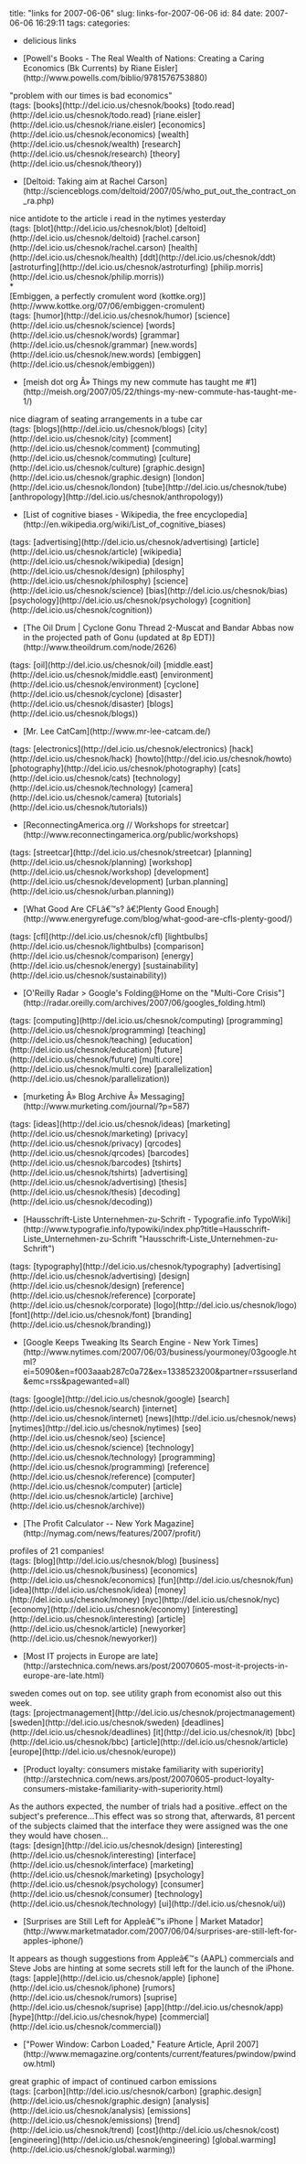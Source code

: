 title: "links for 2007-06-06"
slug: links-for-2007-06-06
id: 84
date: 2007-06-06 16:29:11
tags: 
categories: 
- delicious links

*   <div>[Powell's Books - The Real Wealth of Nations: Creating a Caring Economics (Bk Currents) by Riane Eisler](http://www.powells.com/biblio/9781576753880)</div>
<div>"problem with our times is bad economics"</div>
<div>(tags: [books](http://del.icio.us/chesnok/books) [todo.read](http://del.icio.us/chesnok/todo.read) [riane.eisler](http://del.icio.us/chesnok/riane.eisler) [economics](http://del.icio.us/chesnok/economics) [wealth](http://del.icio.us/chesnok/wealth) [research](http://del.icio.us/chesnok/research) [theory](http://del.icio.us/chesnok/theory))</div>

*   <div>[Deltoid: Taking aim at Rachel Carson](http://scienceblogs.com/deltoid/2007/05/who_put_out_the_contract_on_ra.php)</div>
<div>nice antidote to the article i read in the nytimes yesterday</div>
<div>(tags: [blot](http://del.icio.us/chesnok/blot) [deltoid](http://del.icio.us/chesnok/deltoid) [rachel.carson](http://del.icio.us/chesnok/rachel.carson) [health](http://del.icio.us/chesnok/health) [ddt](http://del.icio.us/chesnok/ddt) [astroturfing](http://del.icio.us/chesnok/astroturfing) [philip.morris](http://del.icio.us/chesnok/philip.morris))</div>

<!--more-->*   <div>[Embiggen, a perfectly cromulent word (kottke.org)](http://www.kottke.org/07/06/embiggen-cromulent)</div>
<div>(tags: [humor](http://del.icio.us/chesnok/humor) [science](http://del.icio.us/chesnok/science) [words](http://del.icio.us/chesnok/words) [grammar](http://del.icio.us/chesnok/grammar) [new.words](http://del.icio.us/chesnok/new.words) [embiggen](http://del.icio.us/chesnok/embiggen))</div>

*   <div>[meish dot org Â» Things my new commute has taught me #1](http://meish.org/2007/05/22/things-my-new-commute-has-taught-me-1/)</div>
<div>nice diagram of seating arrangements in a tube car</div>
<div>(tags: [blogs](http://del.icio.us/chesnok/blogs) [city](http://del.icio.us/chesnok/city) [comment](http://del.icio.us/chesnok/comment) [commuting](http://del.icio.us/chesnok/commuting) [culture](http://del.icio.us/chesnok/culture) [graphic.design](http://del.icio.us/chesnok/graphic.design) [london](http://del.icio.us/chesnok/london) [tube](http://del.icio.us/chesnok/tube) [anthropology](http://del.icio.us/chesnok/anthropology))</div>

*   <div>[List of cognitive biases - Wikipedia, the free encyclopedia](http://en.wikipedia.org/wiki/List_of_cognitive_biases)</div>
<div>(tags: [advertising](http://del.icio.us/chesnok/advertising) [article](http://del.icio.us/chesnok/article) [wikipedia](http://del.icio.us/chesnok/wikipedia) [design](http://del.icio.us/chesnok/design) [philosphy](http://del.icio.us/chesnok/philosphy) [science](http://del.icio.us/chesnok/science) [bias](http://del.icio.us/chesnok/bias) [psychology](http://del.icio.us/chesnok/psychology) [cognition](http://del.icio.us/chesnok/cognition))</div>

*   <div>[The Oil Drum | Cyclone Gonu Thread 2-Muscat and Bandar Abbas now in the projected path of Gonu (updated at 8p EDT)](http://www.theoildrum.com/node/2626)</div>
<div>(tags: [oil](http://del.icio.us/chesnok/oil) [middle.east](http://del.icio.us/chesnok/middle.east) [environment](http://del.icio.us/chesnok/environment) [cyclone](http://del.icio.us/chesnok/cyclone) [disaster](http://del.icio.us/chesnok/disaster) [blogs](http://del.icio.us/chesnok/blogs))</div>

*   <div>[Mr. Lee CatCam](http://www.mr-lee-catcam.de/)</div>
<div>(tags: [electronics](http://del.icio.us/chesnok/electronics) [hack](http://del.icio.us/chesnok/hack) [howto](http://del.icio.us/chesnok/howto) [photography](http://del.icio.us/chesnok/photography) [cats](http://del.icio.us/chesnok/cats) [technology](http://del.icio.us/chesnok/technology) [camera](http://del.icio.us/chesnok/camera) [tutorials](http://del.icio.us/chesnok/tutorials))</div>

*   <div>[ReconnectingAmerica.org // Workshops for streetcar](http://www.reconnectingamerica.org/public/workshops)</div>
<div>(tags: [streetcar](http://del.icio.us/chesnok/streetcar) [planning](http://del.icio.us/chesnok/planning) [workshop](http://del.icio.us/chesnok/workshop) [development](http://del.icio.us/chesnok/development) [urban.planning](http://del.icio.us/chesnok/urban.planning))</div>

*   <div>[What Good Are CFLâ€™s? â€¦Plenty Good Enough](http://www.energyrefuge.com/blog/what-good-are-cfls-plenty-good/)</div>
<div>(tags: [cfl](http://del.icio.us/chesnok/cfl) [lightbulbs](http://del.icio.us/chesnok/lightbulbs) [comparison](http://del.icio.us/chesnok/comparison) [energy](http://del.icio.us/chesnok/energy) [sustainability](http://del.icio.us/chesnok/sustainability))</div>

*   <div>[O'Reilly Radar &gt; Google's Folding@Home on the "Multi-Core Crisis"](http://radar.oreilly.com/archives/2007/06/googles_folding.html)</div>
<div>(tags: [computing](http://del.icio.us/chesnok/computing) [programming](http://del.icio.us/chesnok/programming) [teaching](http://del.icio.us/chesnok/teaching) [education](http://del.icio.us/chesnok/education) [future](http://del.icio.us/chesnok/future) [multi.core](http://del.icio.us/chesnok/multi.core) [parallelization](http://del.icio.us/chesnok/parallelization))</div>

*   <div>[murketing Â» Blog Archive Â» Messaging](http://www.murketing.com/journal/?p=587)</div>
<div>(tags: [ideas](http://del.icio.us/chesnok/ideas) [marketing](http://del.icio.us/chesnok/marketing) [privacy](http://del.icio.us/chesnok/privacy) [qrcodes](http://del.icio.us/chesnok/qrcodes) [barcodes](http://del.icio.us/chesnok/barcodes) [tshirts](http://del.icio.us/chesnok/tshirts) [advertising](http://del.icio.us/chesnok/advertising) [thesis](http://del.icio.us/chesnok/thesis) [decoding](http://del.icio.us/chesnok/decoding))</div>

*   <div>[Hausschrift-Liste Unternehmen-zu-Schrift - Typografie.info TypoWiki](http://www.typografie.info/typowiki/index.php?title=Hausschrift-Liste_Unternehmen-zu-Schrift "Hausschrift-Liste_Unternehmen-zu-Schrift")</div>
<div>(tags: [typography](http://del.icio.us/chesnok/typography) [advertising](http://del.icio.us/chesnok/advertising) [design](http://del.icio.us/chesnok/design) [reference](http://del.icio.us/chesnok/reference) [corporate](http://del.icio.us/chesnok/corporate) [logo](http://del.icio.us/chesnok/logo) [font](http://del.icio.us/chesnok/font) [branding](http://del.icio.us/chesnok/branding))</div>

*   <div>[Google Keeps Tweaking Its Search Engine - New York Times](http://www.nytimes.com/2007/06/03/business/yourmoney/03google.html?ei=5090&en=f003aaab287c0a72&ex=1338523200&partner=rssuserland&emc=rss&pagewanted=all)</div>
<div>(tags: [google](http://del.icio.us/chesnok/google) [search](http://del.icio.us/chesnok/search) [internet](http://del.icio.us/chesnok/internet) [news](http://del.icio.us/chesnok/news) [nytimes](http://del.icio.us/chesnok/nytimes) [seo](http://del.icio.us/chesnok/seo) [science](http://del.icio.us/chesnok/science) [technology](http://del.icio.us/chesnok/technology) [programming](http://del.icio.us/chesnok/programming) [reference](http://del.icio.us/chesnok/reference) [computer](http://del.icio.us/chesnok/computer) [article](http://del.icio.us/chesnok/article) [archive](http://del.icio.us/chesnok/archive))</div>

*   <div>[The Profit Calculator -- New York Magazine](http://nymag.com/news/features/2007/profit/)</div>
<div>profiles of 21 companies!</div>
<div>(tags: [blog](http://del.icio.us/chesnok/blog) [business](http://del.icio.us/chesnok/business) [economics](http://del.icio.us/chesnok/economics) [fun](http://del.icio.us/chesnok/fun) [idea](http://del.icio.us/chesnok/idea) [money](http://del.icio.us/chesnok/money) [nyc](http://del.icio.us/chesnok/nyc) [economy](http://del.icio.us/chesnok/economy) [interesting](http://del.icio.us/chesnok/interesting) [article](http://del.icio.us/chesnok/article) [newyorker](http://del.icio.us/chesnok/newyorker))</div>

*   <div>[Most IT projects in Europe are late](http://arstechnica.com/news.ars/post/20070605-most-it-projects-in-europe-are-late.html)</div>
<div>sweden comes out on top. see utility graph from economist also out this week.</div>
<div>(tags: [projectmanagement](http://del.icio.us/chesnok/projectmanagement) [sweden](http://del.icio.us/chesnok/sweden) [deadlines](http://del.icio.us/chesnok/deadlines) [it](http://del.icio.us/chesnok/it) [bbc](http://del.icio.us/chesnok/bbc) [article](http://del.icio.us/chesnok/article) [europe](http://del.icio.us/chesnok/europe))</div>

*   <div>[Product loyalty: consumers mistake familiarity with superiority](http://arstechnica.com/news.ars/post/20070605-product-loyalty-consumers-mistake-familiarity-with-superiority.html)</div>
<div>As the authors expected, the number of trials had a positive..effect on the subject's preference...This effect was so strong that, afterwards, 81 percent of the subjects claimed that the interface they were assigned was the one they would have chosen...</div>
<div>(tags: [design](http://del.icio.us/chesnok/design) [interesting](http://del.icio.us/chesnok/interesting) [interface](http://del.icio.us/chesnok/interface) [marketing](http://del.icio.us/chesnok/marketing) [psychology](http://del.icio.us/chesnok/psychology) [consumer](http://del.icio.us/chesnok/consumer) [technology](http://del.icio.us/chesnok/technology) [ui](http://del.icio.us/chesnok/ui))</div>

*   <div>[Surprises are Still Left for Appleâ€™s iPhone | Market Matador](http://www.marketmatador.com/2007/06/04/surprises-are-still-left-for-apples-iphone/)</div>
<div>It appears as though suggestions from Appleâ€™s (AAPL) commercials and Steve Jobs are hinting at some secrets still left for the launch of the iPhone.</div>
<div>(tags: [apple](http://del.icio.us/chesnok/apple) [iphone](http://del.icio.us/chesnok/iphone) [rumors](http://del.icio.us/chesnok/rumors) [suprise](http://del.icio.us/chesnok/suprise) [app](http://del.icio.us/chesnok/app) [hype](http://del.icio.us/chesnok/hype) [commercial](http://del.icio.us/chesnok/commercial))</div>

*   <div>["Power Window: Carbon Loaded," Feature Article, April 2007](http://www.memagazine.org/contents/current/features/pwindow/pwindow.html)</div>
<div>great graphic of impact of continued carbon emissions</div>
<div>(tags: [carbon](http://del.icio.us/chesnok/carbon) [graphic.design](http://del.icio.us/chesnok/graphic.design) [analysis](http://del.icio.us/chesnok/analysis) [emissions](http://del.icio.us/chesnok/emissions) [trend](http://del.icio.us/chesnok/trend) [cost](http://del.icio.us/chesnok/cost) [engineering](http://del.icio.us/chesnok/engineering) [global.warming](http://del.icio.us/chesnok/global.warming))</div>
